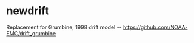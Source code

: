 # newdrift
Replacement for Grumbine, 1998 drift model -- https://github.com/NOAA-EMC/drift_grumbine
